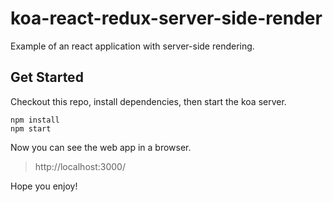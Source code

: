 # koa-react-redux-server-side-render

Example of an react application with server-side rendering.

## Get Started

Checkout this repo, install dependencies, then start the koa server.

```
npm install
npm start
```

Now you can see the web app in a browser.

> http://localhost:3000/

Hope you enjoy!